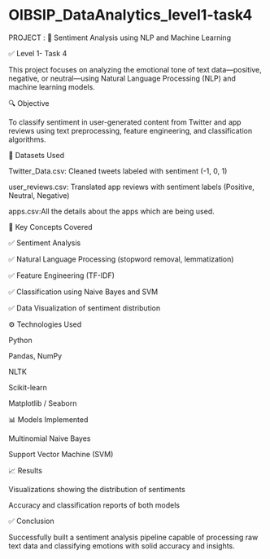 # OIBSIP_DataAnalytics_level1-task4

PROJECT : 🧠 Sentiment Analysis using NLP and Machine Learning

✅ Level 1- Task 4

This project focuses on analyzing the emotional tone of text data—positive, negative, or neutral—using Natural Language Processing (NLP) and machine learning models.


🔍 Objective

To classify sentiment in user-generated content from Twitter and app reviews using text preprocessing, feature engineering, and classification algorithms.

📂 Datasets Used

Twitter_Data.csv: Cleaned tweets labeled with sentiment (-1, 0, 1)

user_reviews.csv: Translated app reviews with sentiment labels (Positive, Neutral, Negative)

apps.csv:All the details about the apps which are being used.

📌 Key Concepts Covered

✅ Sentiment Analysis

✅ Natural Language Processing (stopword removal, lemmatization)

✅ Feature Engineering (TF-IDF)

✅ Classification using Naive Bayes and SVM

✅ Data Visualization of sentiment distribution

⚙️ Technologies Used

Python

Pandas, NumPy

NLTK

Scikit-learn

Matplotlib / Seaborn

📊 Models Implemented

Multinomial Naive Bayes

Support Vector Machine (SVM)

📈 Results

Visualizations showing the distribution of sentiments

Accuracy and classification reports of both models

✅ Conclusion

Successfully built a sentiment analysis pipeline capable of processing raw text data and classifying emotions with solid accuracy and insights.





